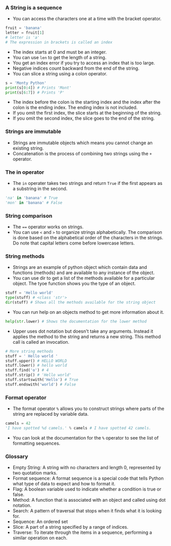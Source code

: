 ### A String is a sequence
- You can access the characters one at a time with the bracket operator.
```python
fruit = 'banana'
letter = fruit[1]
# letter is 'a'
# The expression in brackets is called an index
```
- The index starts at 0 and must be an integer.
- You can use `len` to get the length of a string.
- You get an index error if you try to access an index that is too large.
- Negative indices count backward from the end of the string.
- You can slice a string using a colon operator.
```python
s = 'Monty Python'
print(s[0:4]) # Prints 'Mont'
print(s[6:7]) # Prints 'P'
```
- The index before the colon is the starting index and the index after the colon is the ending index. The ending index is not included.
- If you omit the first index, the slice starts at the beginning of the string.
- If you omit the second index, the slice goes to the end of the string.

### Strings are immutable
- Strings are  immutable objects which means you cannot change an existing string.
- Concatenation is the process of combining two strings using the `+` operator.

### The in operator
- The `in` operater takes two strings and return `True` if the first appears as a substring in the second.
```python
'na' in 'banana' # True
'mon' in 'banana' # False
```

### String comparison
- The `==` operator works on strings.
- You can use `<` and `>` to organize strings alphabetically. The comparison is done based on the alphabetical order of the characters in the strings. Do note that capital letters come before lowercase letters.

### String methods
- Strings are an example of python object which contain data and functions (methods) and are available to any instance of the object.
- You can use dir to get a list of the methods available for a particular object. The tyoe function shows you the type of an object.
```python
stuff = 'Hello world'
type(stuff) # <class 'str'>
dir(stuff) # Shows all the methods available for the string object
```
- You can run help on an objects method to get more information about it.
```python
help(str.lower) # Shows the documentation for the lower method
```
- Upper uses dot notation but doesn't take any arguments. Instead it applies the method to the string and returns a new string. This method call is called an invocation.
```python
# More string methods
stuff = ' Hello world '
stuff.upper() # HELLO WORLD
stuff.lower() # hello world
stuff.find('o') # 4
stuff.strip() # 'Hello world'
stuff.startswith('Hello') # True
stuff.endswith('world') # False
```

### Format operator
- The format operator `%` allows you to construct strings where parts of the string are replaced by variable data.
```python
camels = 42
'I have spotted %d camels.' % camels # I have spotted 42 camels.
```
- You can look at the documentation for the `%` operator to see the list of formatting sequences.

### Glossary
- Empty String: A string with no characters and length 0, represented by two quotation marks.
- Format sequence: A format sequence is a special code that tells Python what type of data to expect and how to format it.
- Flag: A boolean variable used to indicate whether a condition is true or false.
- Method: A function that is associated with an object and called using dot notation.
- Search: A pattern of traversal that stops when it finds what it is looking for.
- Sequence: An ordered set
- Slice: A part of a string specified by a range of indices.
- Traverse: To iterate through the items in a sequence, performing a similar operation on each.

